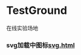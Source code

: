 # TestGround
在线实验场地

### svg加载中图标[svg.html](https://yangjianfei.github.io/TestGround/svgLoading.html)
